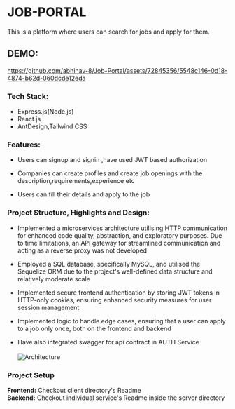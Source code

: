 # JOB-PORTAL

This is a platform where users can search for jobs and apply for them.


## DEMO: 

https://github.com/abhinav-8/Job-Portal/assets/72845356/5548c146-0d18-4874-b62d-060dcde12eda


### Tech Stack:
- Express.js(Node.js)
- React.js
- AntDesign,Tailwind CSS

### Features:

- Users can signup and signin ,have used JWT based authorization

- Companies can create profiles and create job openings with the description,requirements,experience etc

- Users can fill their details and apply to the job

### Project Structure, Highlights and Design:

- Implemented a microservices architecture utilising HTTP communication for enhanced code quality, abstraction, and exploratory purposes. Due to time limitations, an API gateway for streamlined communication and acting as a reverse proxy was not developed

- Employed a SQL database, specifically MySQL, and utilised the Sequelize ORM due to the project's well-defined data structure and relatively moderate scale

- Implemented secure frontend authentication by storing JWT tokens in HTTP-only cookies, ensuring enhanced security measures for user session management
  
- Implemented logic to handle edge cases, ensuring that a user can apply to a job only once, both on the frontend and backend
  
- Have also integrated swagger for api contract in AUTH Service
  <br><br>
![Architecture ](https://github.com/abhinav-8/Job-Portal/assets/72845356/3f36a48b-2cc0-430d-b013-f223d2afdee3)

### Project Setup

**Frontend:** Checkout client directory's Readme  
**Backend:** Checkout individual service's Readme inside the server directory





